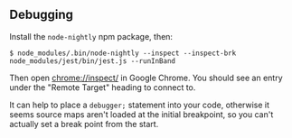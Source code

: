 ## Debugging

Install the `node-nightly` npm package, then:

```
$ node_modules/.bin/node-nightly --inspect --inspect-brk node_modules/jest/bin/jest.js --runInBand
```

Then open [chrome://inspect/](chrome://inspect/) in Google Chrome. You should
see an entry under the "Remote Target" heading to connect to.

It can help to place a `debugger;` statement into your code, otherwise it seems
source maps aren't loaded at the initial breakpoint, so you can't actually set
a break point from the start.
